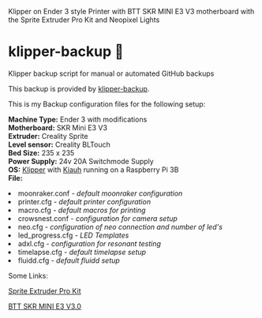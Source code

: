 Klipper on Ender 3 style Printer with BTT SKR MINI E3 V3 motherboard 
with the Sprite Extruder Pro Kit and Neopixel Lights
# klipper-backup 💾 
Klipper backup script for manual or automated GitHub backups 

This backup is provided by [klipper-backup](https://github.com/Staubgeborener/klipper-backup).

This is my Backup configuration files for the following setup:

<b>Machine Type:</b> Ender 3 with modifications<br>
<b>Motherboard:</b> SKR Mini E3 V3<br>
<b>Extruder:</b> Creality Sprite<br>
<b>Level sensor:</b> Creality BLTouch<br>
<b>Bed Size:</b> 235 x 235<br>
<b>Power Supply:</b> 24v 20A Switchmode Supply<br>
<b>OS:</b> <a href="https://www.klipper3d.org/">Klipper</a> with <a href="https://docs.mainsail.xyz/setup/getting-started/kiauh">Kiauh</a> running on a Raspberry Pi 3B<br>
<b>File:</b>
<li>moonraker.conf  - <i>default moonraker configuration</i></li>
<li>printer.cfg - <i>default printer configuration</i></li>
<li>macro.cfg - <i>default macros for printing</i></li>
<li>crowsnest.conf  - <i>configuration for camera setup</i></li>
<li>neo.cfg - <i>configuration of neo connection and number of led's</i></li>
<li>led_progress.cfg - <i>LED Templates</i></li>
<li>adxl.cfg - <i>configuration for resonant testing</i></li>
<li>timelapse.cfg - <i>default timelapse setup</i></li>
<li>fluidd.cfg - <i>default fluidd setup</i></li>

Some Links:

[Sprite Extruder Pro Kit](https://www.creality.com/products/sprite-extruder-pro-kit)

[BTT SKR MINI E3 V3.0](https://biqu.equipment/products/bigtreetech-skr-mini-e3-v2-0-32-bit-control-board-for-ender-3?srsltid=AfmBOorQvjTx6qeLDB24hxJq0dZZ3m35Ynaj-aBwlqAzdeQwv4hDPEF3)
